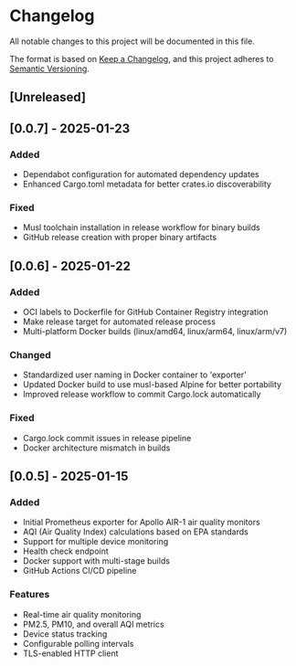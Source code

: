 # Changelog

All notable changes to this project will be documented in this file.

The format is based on [Keep a Changelog](https://keepachangelog.com/en/1.0.0/),
and this project adheres to [Semantic Versioning](https://semver.org/spec/v2.0.0.html).

## [Unreleased]

## [0.0.7] - 2025-01-23

### Added
- Dependabot configuration for automated dependency updates
- Enhanced Cargo.toml metadata for better crates.io discoverability

### Fixed
- Musl toolchain installation in release workflow for binary builds
- GitHub release creation with proper binary artifacts

## [0.0.6] - 2025-01-22

### Added
- OCI labels to Dockerfile for GitHub Container Registry integration
- Make release target for automated release process
- Multi-platform Docker builds (linux/amd64, linux/arm64, linux/arm/v7)

### Changed
- Standardized user naming in Docker container to 'exporter'
- Updated Docker build to use musl-based Alpine for better portability
- Improved release workflow to commit Cargo.lock automatically

### Fixed
- Cargo.lock commit issues in release pipeline
- Docker architecture mismatch in builds

## [0.0.5] - 2025-01-15

### Added
- Initial Prometheus exporter for Apollo AIR-1 air quality monitors
- AQI (Air Quality Index) calculations based on EPA standards
- Support for multiple device monitoring
- Health check endpoint
- Docker support with multi-stage builds
- GitHub Actions CI/CD pipeline

### Features
- Real-time air quality monitoring
- PM2.5, PM10, and overall AQI metrics
- Device status tracking
- Configurable polling intervals
- TLS-enabled HTTP client